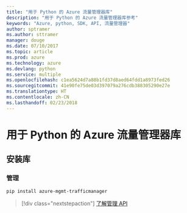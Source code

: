```yaml
---
title: "用于 Python 的 Azure 流量管理器库"
description: "用于 Python 的 Azure 流量管理器库参考"
keywords: "Azure, python, SDK, API, 流量管理器"
author: sptramer
ms.author: sttramer
manager: douge
ms.date: 07/10/2017
ms.topic: article
ms.prod: azure
ms.technology: azure
ms.devlang: python
ms.service: multiple
ms.openlocfilehash: c1ea5624d7a88b1fd37d8aed64fdd1a8973fed26
ms.sourcegitcommit: 41e90fe75de03d397079a276cdb388305290e27e
ms.translationtype: HT
ms.contentlocale: zh-CN
ms.lasthandoff: 02/23/2018
---
```

# <a name="azure-traffic-manager-libraries-for-python"></a>用于 Python 的 Azure 流量管理器库

## <a name="install-the-libraries"></a>安装库


### <a name="management"></a>管理

```bash
pip install azure-mgmt-trafficmanager
```
> [!div class="nextstepaction"]
> [了解管理 API](/python/api/overview/azure/trafficmanager/management)